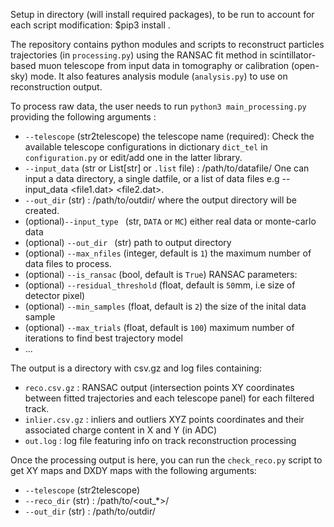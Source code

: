Setup in directory (will install required packages), to be run to account for each script modification: 
$pip3 install .

The repository contains python modules and scripts to reconstruct particles trajectories  (in ```processing.py```) using the RANSAC fit method in scintillator-based muon telescope from input data in tomography or calibration (open-sky) mode. It also features analysis module (```analysis.py```) to use on reconstruction output.

To process raw data, the user needs to run ```python3 main_processing.py``` providing the following arguments : 
- ```--telescope``` (str2telescope) the telescope name (required): Check the available telescope configurations in  dictionary ```dict_tel``` in ```configuration.py``` or edit/add one in the latter library.
- ```--input_data``` (str or List[str] or ```.list``` file) :  /path/to/datafile/  One can input a data directory, a single datfile, or a list of data files e.g --input_data <file1.dat> <file2.dat>.
- ```--out_dir``` (str) : /path/to/outdir/ where the output directory will be created.
- (optional)```--input_type ``` (str, ```DATA``` or ```MC```) either real data or monte-carlo data
- (optional) ```--out_dir ``` (str) path to output directory
- (optional) ```--max_nfiles```  (integer, default is ```1```) the maximum number of data files to process.
- (optional) ```--is_ransac```  (bool, default is ```True```)
RANSAC parameters:
- (optional) ```--residual_threshold```  (float, default is ```50```mm, i.e size of detector pixel)
- (optional) ```--min_samples```  (float, default is ```2```) the size of the inital data sample 
- (optional) ```--max_trials```  (float, default is ```100```) maximum number of iterations to find best trajectory model
- ...

The output is a directory with csv.gz and log files containing: 
- ```reco.csv.gz``` : RANSAC output (intersection points XY coordinates between fitted trajectories and each telescope panel) for each filtered track.
- ```inlier.csv.gz``` : inliers and outliers XYZ points coordinates and their associated charge content in X and Y (in ADC)
- ```out.log``` : log file featuring info on track reconstruction processing

Once the processing output is here, you can run the ```check_reco.py``` script to get XY maps and DXDY maps with the following arguments:
- ```--telescope``` (str2telescope)
- ```--reco_dir``` (str) : /path/to/<out_*>/
- ```--out_dir``` (str) : /path/to/outdir/


